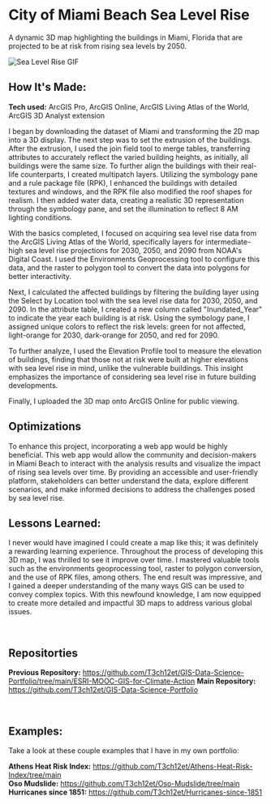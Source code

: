 # City of Miami Beach Sea Level Rise
A dynamic 3D map highlighting the buildings in Miami, Florida that are projected to be at risk from rising sea levels by 2050.

<img alt = "Sea Level Rise GIF" img src="./ArcGIS - City of Miami Beach Sea Level Rise_EmekaEmeche (3).gif"/>

## How It's Made:

**Tech used:** ArcGIS Pro, ArcGIS Online, ArcGIS Living Atlas of the World, ArcGIS 3D Analyst extension

I began by downloading the dataset of Miami and transforming the 2D map into a 3D display. The next step was to set the extrusion of the buildings. After the extrusion, I used the join field tool to merge tables, transferring attributes to accurately reflect the varied building heights, as initially, all buildings were the same size. To further align the buildings with their real-life counterparts, I created multipatch layers. Utilizing the symbology pane and a rule package file (RPK), I enhanced the buildings with detailed textures and windows, and the RPK file also modified the roof shapes for realism. I then added water data, creating a realistic 3D representation through the symbology pane, and set the illumination to reflect 8 AM lighting conditions.

With the basics completed, I focused on acquiring sea level rise data from the ArcGIS Living Atlas of the World, specifically layers for intermediate-high sea level rise projections for 2030, 2050, and 2090 from NOAA's Digital Coast. I used the Environments Geoprocessing tool to configure this data, and the raster to polygon tool to convert the data into polygons for better interactivity. 

Next, I calculated the affected buildings by filtering the building layer using the Select by Location tool with the sea level rise data for 2030, 2050, and 2090. In the attribute table, I created a new column called "Inundated_Year" to indicate the year each building is at risk. Using the symbology pane, I assigned unique colors to reflect the risk levels: green for not affected, light-orange for 2030, dark-orange for 2050, and red for 2090. 

To further analyze, I used the Elevation Profile tool to measure the elevation of buildings, finding that those not at risk were built at higher elevations with sea level rise in mind, unlike the vulnerable buildings. This insight emphasizes the importance of considering sea level rise in future building developments.

Finally, I uploaded the 3D map onto ArcGIS Online for public viewing.

## Optimizations

To enhance this project, incorporating a web app would be highly beneficial. This web app would allow the community and decision-makers in Miami Beach to interact with the analysis results and visualize the impact of rising sea levels over time. By providing an accessible and user-friendly platform, stakeholders can better understand the data, explore different scenarios, and make informed decisions to address the challenges posed by sea level rise.

## Lessons Learned:

I never would have imagined I could create a map like this; it was definitely a rewarding learning experience. Throughout the process of developing this 3D map, I was thrilled to see it improve over time. I mastered valuable tools such as the environments geoprocessing tool, raster to polygon conversion, and the use of RPK files, among others. The end result was impressive, and I gained a deeper understanding of the many ways GIS can be used to convey complex topics. With this newfound knowledge, I am now equipped to create more detailed and impactful 3D maps to address various global issues.

<br>

## Repositorties
**Previous Repository:** https://github.com/T3ch12et/GIS-Data-Science-Portfolio/tree/main/ESRI-MOOC-GIS-for-Climate-Action
**Main Repository:** https://github.com/T3ch12et/GIS-Data-Science-Portfolio

<br>

## Examples:
Take a look at these couple examples that I have in my own portfolio:

**Athens Heat Risk Index:** https://github.com/T3ch12et/Athens-Heat-Risk-Index/tree/main <br>
**Oso Mudslide:** https://github.com/T3ch12et/Oso-Mudslide/tree/main <br>
**Hurricanes since 1851:** https://github.com/T3ch12et/Hurricanes-since-1851
